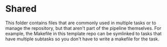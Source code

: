 # Shared

This folder contains files that are commonly used in multiple tasks or to manage the repository, but that aren't part of the pipeline themselves. For example, the Makefile in this template repo can be symlinked to tasks that have multiple subtasks so you don't have to write a makefile for the task.